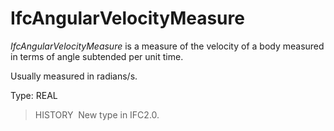 IfcAngularVelocityMeasure
=========================

_IfcAngularVelocityMeasure_ is a measure of the velocity of a body measured in terms of angle subtended per unit time.

Usually measured in radians/s.

Type: REAL

> HISTORY&nbsp; New type in IFC2.0.
